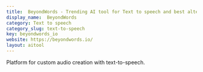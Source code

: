 ```yaml
---
title:  BeyondWords - Trending AI tool for Text to speech and best alternatives
display_name:  BeyondWords
category: Text to speech
category_slug: text-to-speech
key: beyondwords_io
website: https://beyondwords.io/
layout: aitool
---
```


Platform for custom audio creation with text-to-speech.

